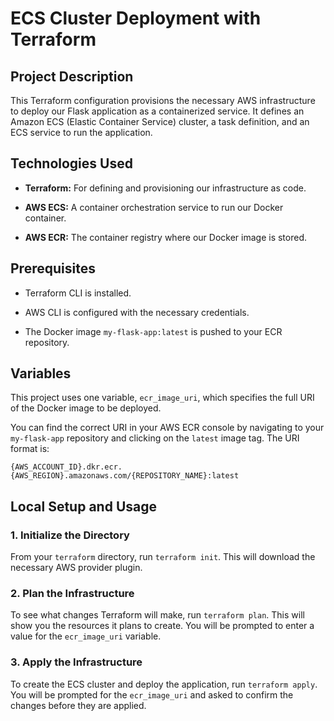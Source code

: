 # ECS Cluster Deployment with Terraform

## Project Description

This Terraform configuration provisions the necessary AWS infrastructure to deploy our Flask application as a containerized service. It defines an Amazon ECS (Elastic Container Service) cluster, a task definition, and an ECS service to run the application.

## Technologies Used

- **Terraform:** For defining and provisioning our infrastructure as code.
    
- **AWS ECS:** A container orchestration service to run our Docker container.
    
- **AWS ECR:** The container registry where our Docker image is stored.
    

## Prerequisites

- Terraform CLI is installed.
    
- AWS CLI is configured with the necessary credentials.
    
- The Docker image `my-flask-app:latest` is pushed to your ECR repository.
    

## Variables

This project uses one variable, `ecr_image_uri`, which specifies the full URI of the Docker image to be deployed.

You can find the correct URI in your AWS ECR console by navigating to your `my-flask-app` repository and clicking on the `latest` image tag. The URI format is:

`{AWS_ACCOUNT_ID}.dkr.ecr.{AWS_REGION}.amazonaws.com/{REPOSITORY_NAME}:latest`

## Local Setup and Usage

### 1. Initialize the Directory

From your `terraform` directory, run `terraform init`. This will download the necessary AWS provider plugin.

### 2. Plan the Infrastructure

To see what changes Terraform will make, run `terraform plan`. This will show you the resources it plans to create. You will be prompted to enter a value for the `ecr_image_uri` variable.

### 3. Apply the Infrastructure

To create the ECS cluster and deploy the application, run `terraform apply`. You will be prompted for the `ecr_image_uri` and asked to confirm the changes before they are applied.